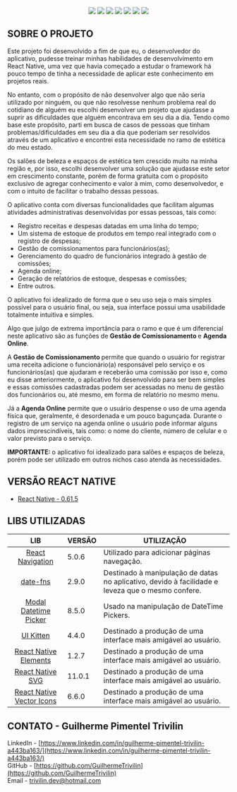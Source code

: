 <p align="center">
  <img src="https://raw.githubusercontent.com/GuilhermeTrivilin/beautyadmapp/master/readme-imgs/banner-readme.png">
  <img src="https://raw.githubusercontent.com/GuilhermeTrivilin/beautyadmapp/master/readme-imgs/1.png">
  <img src="https://raw.githubusercontent.com/GuilhermeTrivilin/beautyadmapp/master/readme-imgs/2.png">
  <img src="https://raw.githubusercontent.com/GuilhermeTrivilin/beautyadmapp/master/readme-imgs/3.png">
  <img src="https://raw.githubusercontent.com/GuilhermeTrivilin/beautyadmapp/master/readme-imgs/4.png">
  <img src="https://raw.githubusercontent.com/GuilhermeTrivilin/beautyadmapp/master/readme-imgs/5.png">
  <img src="https://raw.githubusercontent.com/GuilhermeTrivilin/beautyadmapp/master/readme-imgs/6.png">
</p>


## SOBRE O PROJETO

Este projeto foi desenvolvido a fim de que eu, o desenvolvedor do aplicativo, pudesse treinar minhas habilidades de desenvolvimento em React Native, uma vez que havia começado a estudar o framework há pouco tempo de tinha a necessidade de aplicar este conhecimento em projetos reais.

No entanto, com o propósito de não desenvolver algo que não seria utilizado por ninguém, ou que não resolvesse nenhum problema real do cotidiano de alguém eu escolhi desenvolver um projeto que ajudasse a suprir as dificuldades que alguém encontrava em seu dia a dia. Tendo como base este propósito, parti em busca de casos de pessoas que tinham problemas/dificuldades em seu dia a dia que poderiam ser resolvidos através de um aplicativo e encontrei esta necessidade no ramo de estética do meu estado.

Os salões de beleza e espaços de estética tem crescido muito na minha região e, por isso, escolhi desenvolver uma solução que ajudasse este setor em crescimento constante, porém de forma gratuita com o propósito exclusivo de agregar conhecimento e valor à mim, como desenvolvedor, e com o intuito de facilitar o trabalho dessas pessoas. 

O aplicativo conta com diversas funcionalidades que facilitam algumas atividades administrativas desenvolvidas por essas pessoas, tais como:  

* Registro receitas e despesas datadas em uma linha do tempo;
* Um sistema de estoque de produtos em tempo real integrado com o registro de despesas;
* Gestão de comissionamentos para funcionários(as);
* Gerenciamento do quadro de funcionários integrado à gestão de comissões;
* Agenda online;
* Geração de relatórios de estoque, despesas e comissões;
* Entre outros.

O aplicativo foi idealizado de forma que o seu uso seja o mais simples possível para o usuário final, ou seja, sua interface possui uma usabilidade totalmente intuitiva e simples.

Algo que julgo de extrema importância para o ramo e que é um diferencial neste aplicativo são as funções de <b> Gestão de Comissionamento </b> e <b> Agenda Online</b>. 

A <b> Gestão de Comissionamento </b> permite que quando o usuário for registrar uma receita adicione o funcionário(a) responsável pelo serviço e os funcionários(as) que ajudaram e receberão uma comissão por isso e, como eu disse anteriormente, o aplicativo foi desenvolvido para ser bem simples e essas comissões cadastradas podem ser acessadas no menu de gestão dos funcionários ou, até mesmo, em forma de relatório no mesmo menu.

Já a <b> Agenda Online</b> permite que o usuário despense o uso de uma agenda física que, geralmente, é desordenada e um pouco bagunçada. Durante o registro de um serviço na agenda online o usuário pode informar alguns dados imprescindíveis, tais como: o nome do cliente, número de celular e o valor previsto para o serviço. 
 
<b> IMPORTANTE: </b> o aplicativo foi idealizado para salões e espaços de beleza, porém pode ser utilizado em outros nichos caso atenda às necessidades.

## VERSÃO REACT NATIVE
* [React Native - 0.61.5](https://reactnative.dev/?source=post_page-----6e8a2396eea1----------------------)

## LIBS UTILIZADAS

|                                       LIB                                       | VERSÃO | UTILIZAÇÃO                                                                                        |
|:-----------------------------------------------------------------------------------------:|--------|---------------------------------------------------------------------------------------------------|
|                      [React Navigation](https://reactnavigation.org/)                     | 5.0.6  | Utilizado para adicionar páginas navegação.                                                       |
|                             [date-fns](https://date-fns.org/)                             | 2.9.0  | Destinado à manipulação de datas no aplicativo, devido à facilidade e leveza que o mesmo confere. |
| [Modal Datetime Picker](https://github.com/mmazzarolo/react-native-modal-datetime-picker) | 8.5.0  | Usado na manipulação de DateTime Pickers.                                                         |
|                [UI Kitten](https://akveo.github.io/react-native-ui-kitten/)               | 4.4.0  | Destinado a produção de uma interface mais amigável ao usuário.                                   |
|  [React Native Elements](https://react-native-training.github.io/react-native-elements/)  | 1.2.7  | Destinado a produção de uma interface mais amigável ao usuário.                                   |
|       [React Native SVG](https://github.com/react-native-community/react-native-svg)      | 11.0.1 | Destinado a produção de uma interface mais amigável ao usuário.                                   |
|     [React Native Vector Icons](https://github.com/oblador/react-native-vector-icons)     | 6.6.0  | Destinado a produção de uma interface mais amigável ao usuário.                                   |

## CONTATO - Guilherme Pimentel Trivilin

LinkedIn - [https://www.linkedin.com/in/guilherme-pimentel-trivilin-a443ba163/](https://www.linkedin.com/in/guilherme-pimentel-trivilin-a443ba163/) <br>
GitHub - [https://github.com/GuilhermeTrivilin](https://github.com/GuilhermeTrivilin) <br>
Email - trivilin.dev@hotmail.com